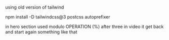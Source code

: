 using old version of tailwind

npm install -D tailwindcss@3 postcss autoprefixer

in hero section used modulo OPERATION (%) after three in video it get back and start again something like that